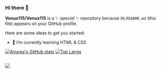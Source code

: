 ### Hi there 👋


**Venux115/Venux115** is a ✨ _special_ ✨ repository because its `README.md` (this file) appears on your GitHub profile.

Here are some ideas to get you started:

- 🌱 I’m currently learning HTML & CSS


[![Anurag's GitHub stats](https://github-readme-stats.vercel.app/api?username=Venux115&show_icons=true&theme=radical)](https://github.com/anuraghazra/github-readme-stats)
[![Top Langs](https://github-readme-stats.vercel.app/api/top-langs/?username=Venux115&langs_count=8&theme=radical)](https://github.com/anuraghazra/github-readme-stats)

##
 <a href = "mailto:vag.vinicius.goulart2006@gmail.com"><img src="https://img.shields.io/badge/-Gmail-%23333?style=for-the-badge&logo=gmail&logoColor=white" target="_blank"></a>
